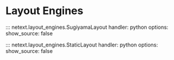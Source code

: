 # Layout Engines

::: netext.layout_engines.SugiyamaLayout
    handler: python
    options:
      show_source: false

::: netext.layout_engines.StaticLayout
    handler: python
    options:
      show_source: false
